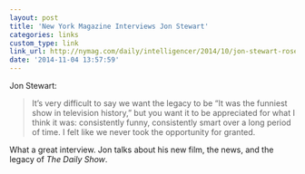```yaml
---
layout: post
title: 'New York Magazine Interviews Jon Stewart'
categories: links
custom_type: link
link_url: http://nymag.com/daily/intelligencer/2014/10/jon-stewart-rosewater-in-conversation.html
date: '2014-11-04 13:57:59'
---
```

Jon Stewart: 

> It’s very difficult to say we want the legacy to be “It was the funniest show in television history,” but you want it to be appreciated for what I think it was: consistently funny, consistently smart over a long period of time. I felt like we never took the opportunity for granted.

What a great interview. Jon talks about his new film, the news, and the legacy of *The Daily Show*.